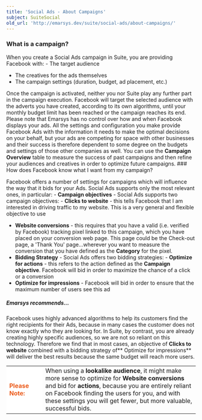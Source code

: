 ```yaml
---
title: 'Social Ads - About Campaigns'
subject: SuiteSocial
old_url: 'http://emarsys.dev/suite/social-ads/about-campaigns/'
---
```


### What is a campaign?

 When you create a Social Ads campaign in Suite, you are providing Facebook with: - The target audience
- The creatives for the ads themselves
- The campaign settings (duration, budget, ad placement, etc.)
 
 Once the campaign is activated, neither you nor Suite play any further part in the campaign execution. Facebook will target the selected audience with the adverts you have created, according to its own algorithms, until your monthly budget limit has been reached or the campaign reaches its end. Please note that Emarsys has no control over how and when Facebook displays your ads. All the settings and configuration you make provide Facebook Ads with the information it needs to make the optimal decisions on your behalf, but your ads are competing for space with other businesses and their success is therefore dependent to some degree on the budgets and settings of those other companies as well. You can use the **Campaign Overview** table to measure the success of past campaigns and then refine your audiences and creatives in order to optimize future campaigns. ### How does Facebook know what I want from my campaign?

 Facebook offers a number of settings for campaigns which will influence the way that it bids for your Ads. Social Ads supports only the most relevant ones, in particular: - **Campaign objectives** - Social Ads supports two campaign objectives: - **Clicks to website** - this tells Facebook that I am interested in driving traffic to my website. This is a very general and flexible objective to use
- **Website conversions** - this requires that you have a valid (i.e. verified by Facebook) tracking pixel linked to this campaign, which you have placed on your conversion web page. This page could be the Check-out page, a 'Thank You' page...wherever you want to measure the conversion that you have defined as the **Category** for the pixel.
- **Bidding Strategy** - Social Ads offers two bidding strategies: - **Optimize for actions** - this refers to the action defined as the **Campaign objective**. Facebook will bid in order to maximize the chance of a click or a conversion
- **Optimize for impressions** - Facebook will bid in order to ensure that the maximum number of users see this ad

##### Emarsys recommends...

 Facebook uses highly advanced algorithms to help its customers find the right recipients for their Ads, because in many cases the customer does not know exactly who they are looking for. In Suite, by contrast, you are already creating highly specific audiences, so we are not so reliant on this technology. Therefore we find that in most cases, an objective of **Clicks to website** combined with a bidding strategy of** Optimize for impressions** will deliver the best results because the same budget will reach more users. <table style="width: 100%;"><tbody><tr><td style="text-align: left; width: 80px; border-color: #fff; background-color: #fff; color: #eb5a19;">**Please Note:**</td> <td>When using a **lookalike audience**, it might make more sense to optimize for **Website conversions** and bid for **actions**, because you are entirely reliant on Facebook finding the users for you, and with these settings you will get fewer, but more valuable, successful bids.</td></tr></tbody></table>